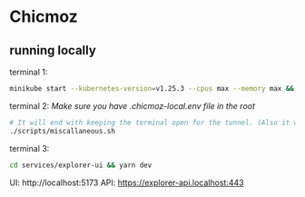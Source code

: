 # Chicmoz

## running locally

terminal 1:

```sh
minikube start --kubernetes-version=v1.25.3 --cpus max --memory max && skaffold run
```

terminal 2:
_Make sure you have .chicmoz-local.env file in the root_

```sh
# It will end with keeping the terminal open for the tunnel. (Also it will ask for your password)
./scripts/miscallaneous.sh
```

terminal 3:

```sh
cd services/explorer-ui && yarn dev
```

UI: http://localhost:5173
API: https://explorer-api.localhost:443
